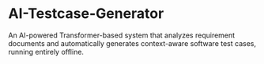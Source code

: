 # AI-Testcase-Generator
An AI-powered Transformer-based system that analyzes requirement documents and automatically generates context-aware software test cases, running entirely offline.

